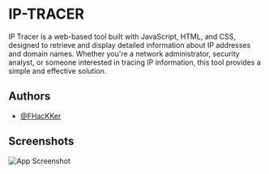 
# IP-TRACER

IP Tracer is a web-based tool built with JavaScript, HTML, and CSS, designed to retrieve and display detailed information about IP addresses and domain names. Whether you're a network administrator, security analyst, or someone interested in tracing IP information, this tool provides a simple and effective solution.



## Authors

- [@FHacKKer](https://www.github.com/FHacKKer)


## Screenshots

![App Screenshot](https://i.ibb.co/mDwWpGQ/Screenshot-2024-05-01-201723.png)
